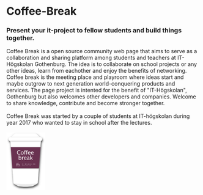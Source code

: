 # Coffee-Break
<h3>Present your it-project to fellow students and build things together.</h3>
Coffee Break is a open source community web page that aims to serve as a collaboration and sharing platform among students and teachers at IT-Högskolan Gothenburg. The idea is to collaborate on school projects or any other ideas, learn from eachother and enjoy the benefits of networking. Coffee break is the meeting place and playroom where ideas start and maybe outgrow to next generation world-conquering products and services. The page project is intented for the benefit of "IT-Högskolan", Gothenburg but also welcomes other developers and companies. Welcome to share knowledge, contribute and become stronger together.
<br>
<br>
Coffee Break was started by a couple of students at IT-högskolan during year 2017 who wanted to stay in school after the lectures.

<br>
<br>
<img id="logo" alt="coffee mug" src="media/cofee_break_logo.png" width="20%">
